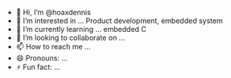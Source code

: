 - 👋 Hi, I’m @hoaxdennis
- 👀 I’m interested in ... Product development, embedded system
- 🌱 I’m currently learning ... embedded C
- 💞️ I’m looking to collaborate on ... 
- 📫 How to reach me ... 
- 😄 Pronouns: ...
- ⚡ Fun fact: ...

<!---
hoaxdennis/hoaxdennis is a ✨ special ✨ repository because its `README.md` (this file) appears on your GitHub profile.
You can click the Preview link to take a look at your changes.
--->
